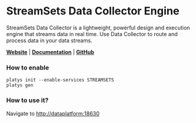 # StreamSets Data Collector Engine

StreamSets Data Collector is a lightweight, powerful design and execution engine that streams data in real time. Use Data Collector to route and process data in your data streams.

**[Website](https://streamsets.com/products/dataops-platform/data-collector-engine/)** | **[Documentation](https://docs.streamsets.com/portal/#datacollector/latest/help/index.html)** | **[GitHub](https://github.com/streamsets/datacollector-oss)**

### How to enable

```
platys init --enable-services STREAMSETS
platys gen
```

### How to use it?

Navigate to <http://dataplatform:18630>


